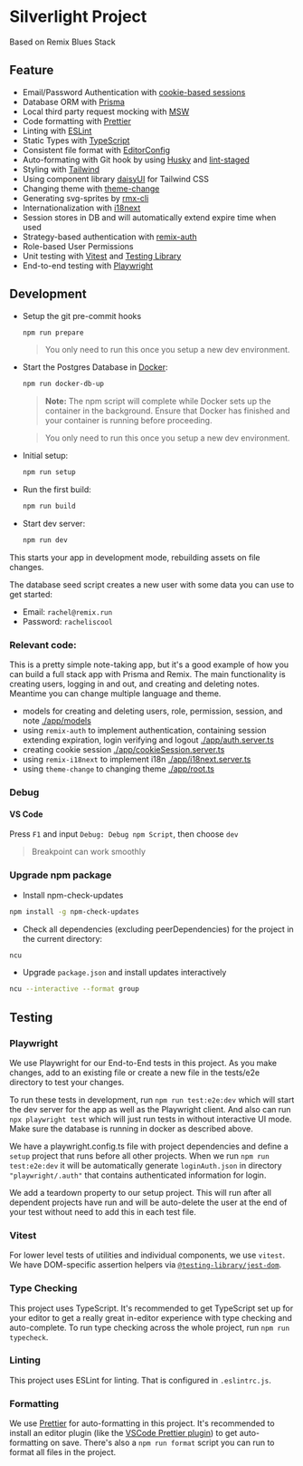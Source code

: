 # Silverlight Project

Based on Remix Blues Stack

## Feature

- Email/Password Authentication with [cookie-based sessions](https://remix.run/utils/sessions#createcookiesessionstorage)
- Database ORM with [Prisma](https://prisma.io)
- Local third party request mocking with [MSW](https://mswjs.io)
- Code formatting with [Prettier](https://prettier.io)
- Linting with [ESLint](https://eslint.org)
- Static Types with [TypeScript](https://typescriptlang.org)
- Consistent file format with [EditorConfig](https://editorconfig.org/)
- Auto-formating with Git hook by using [Husky](https://typicode.github.io/husky/) and [lint-staged](https://github.com/lint-staged/lint-staged)
- Styling with [Tailwind](https://tailwindcss.com/)
- Using component library [daisyUI](https://daisyui.com/) for Tailwind CSS
- Changing theme with [theme-change](https://github.com/saadeghi/theme-change)
- Generating svg-sprites by [rmx-cli](https://github.com/kiliman/rmx-cli)
- Internationalization with [i18next](https://github.com/sergiodxa/remix-i18next)
- Session stores in DB and will automatically extend expire time when used
- Strategy-based authentication with [remix-auth](https://github.com/sergiodxa/remix-auth)
- Role-based User Permissions
- Unit testing with [Vitest](https://vitest.dev) and [Testing Library](https://testing-library.com)
- End-to-end testing with [Playwright](https://playwright.dev/)

## Development

- Setup the git pre-commit hooks

  ```sh
  npm run prepare
  ```

  > You only need to run this once you setup a new dev environment.

- Start the Postgres Database in [Docker](https://www.docker.com/get-started):

  ```sh
  npm run docker-db-up
  ```

  > **Note:** The npm script will complete while Docker sets up the container in the background. Ensure that Docker has finished and your container is running before proceeding.

  > You only need to run this once you setup a new dev environment.

- Initial setup:

  ```sh
  npm run setup
  ```

- Run the first build:

  ```sh
  npm run build
  ```

- Start dev server:

  ```sh
  npm run dev
  ```

This starts your app in development mode, rebuilding assets on file changes.

The database seed script creates a new user with some data you can use to get started:

- Email: `rachel@remix.run`
- Password: `racheliscool`

### Relevant code:

This is a pretty simple note-taking app, but it's a good example of how you can build a full stack app with Prisma and Remix. The main functionality is creating users, logging in and out, and creating and deleting notes. Meantime you can change multiple language and theme.

- models for creating and deleting users, role, permission, session, and note [./app/models](./app/models)
- using `remix-auth` to implement authentication, containing session extending expiration, login verifying and logout [./app/auth.server.ts](./app/auth.server.ts)
- creating cookie session [./app/cookieSession.server.ts](./app/cookieSession.server.ts)
- using `remix-i18next` to implement i18n [./app/i18next.server.ts](./app/i18next.server.ts)
- using `theme-change` to changing theme [./app/root.ts](./app/root.ts)

### Debug

#### VS Code

Press `F1` and input `Debug: Debug npm Script`, then choose `dev`

> Breakpoint can work smoothly

### Upgrade npm package

- Install npm-check-updates

```sh
npm install -g npm-check-updates
```

- Check all dependencies (excluding peerDependencies) for the project in the current directory:

```sh
ncu
```

- Upgrade `package.json` and install updates interactively

```sh
ncu --interactive --format group
```

## Testing

### Playwright

We use Playwright for our End-to-End tests in this project. As you make changes, add to an existing file or create a new file in the tests/e2e directory to test your changes.

To run these tests in development, run `npm run test:e2e:dev` which will start the dev server for the app as well as the Playwright client. And also can run `npx playwright test` which will just run tests in without interactive UI mode. Make sure the database is running in docker as described above.

We have a playwright.config.ts file with project dependencies and define a `setup` project that runs before all other projects. When we run `npm run test:e2e:dev` it will be automatically generate `loginAuth.json` in directory `"playwright/.auth"` that contains authenticated information for login.

We add a teardown property to our setup project. This will run after all dependent projects have run and will be auto-delete the user at the end of your test without need to add this in each test file.

### Vitest

For lower level tests of utilities and individual components, we use `vitest`. We have DOM-specific assertion helpers via [`@testing-library/jest-dom`](https://testing-library.com/jest-dom).

### Type Checking

This project uses TypeScript. It's recommended to get TypeScript set up for your editor to get a really great in-editor experience with type checking and auto-complete. To run type checking across the whole project, run `npm run typecheck`.

### Linting

This project uses ESLint for linting. That is configured in `.eslintrc.js`.

### Formatting

We use [Prettier](https://prettier.io/) for auto-formatting in this project. It's recommended to install an editor plugin (like the [VSCode Prettier plugin](https://marketplace.visualstudio.com/items?itemName=esbenp.prettier-vscode)) to get auto-formatting on save. There's also a `npm run format` script you can run to format all files in the project.
